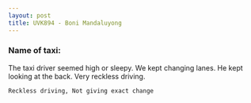 ```yaml
---
layout: post
title: UVK894 - Boni Mandaluyong
---
```


### Name of taxi: 

The taxi driver seemed high or sleepy. We kept changing lanes. He kept looking at the back. Very reckless driving. 

```Reckless driving, Not giving exact change```
